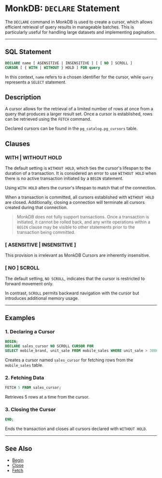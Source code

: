 # MonkDB: `DECLARE` Statement

The `DECLARE` command in MonkDB is used to create a cursor, which allows efficient retrieval of query results in manageable batches. This is particularly useful for handling large datasets and implementing pagination.

---

## SQL Statement

```sql
DECLARE name [ ASENSITIVE | INSENSITIVE ] [ [ NO ] SCROLL ]
CURSOR [ { WITH | WITHOUT } HOLD ] FOR query
```

In this context, `name` refers to a chosen identifier for the cursor, while `query` represents a `SELECT` statement.

## Description

A cursor allows for the retrieval of a limited number of rows at once from a query that produces a larger result set. Once a cursor is established, rows can be retrieved using the `FETCH` command.

Declared cursors can be found in the `pg_catalog.pg_cursors` table.

## Clauses

### WITH | WITHOUT HOLD

The default setting is `WITHOUT HOLD`, which ties the cursor's lifespan to the duration of a transaction. It is considered an error to use `WITHOUT HOLD` when there is no active transaction initiated by a `BEGIN` statement.

Using `WITH HOLD` alters the cursor's lifespan to match that of the connection.

When a transaction is committed, all cursors established with `WITHOUT HOLD` are closed. Additionally, closing a connection will terminate all cursors created during that connection.

> MonkDB does not fully support transactions. Once a transaction is initiated, it cannot be rolled back, and any write operations within a `BEGIN` clause may be visible to other statements prior to the transaction being committed.

### [ ASENSITIVE | INSENSITIVE ]

This provision is irrelevant as MonkDB Cursors are inherently insensitive. 

### [ NO ] SCROLL

The default setting, `NO SCROLL`, indicates that the cursor is restricted to forward movement only. 

In contrast, `SCROLL` permits backward navigation with the cursor but introduces additional memory usage.

--- 

## Examples

### 1. Declaring a Cursor

```sql
BEGIN;
DECLARE sales_cursor NO SCROLL CURSOR FOR
SELECT mobile_brand, unit_sale FROM mobile_sales WHERE unit_sale > 3000;
```

Creates a cursor named `sales_cursor` for fetching rows from the `mobile_sales` table.

### 2. Fetching Data

```sql
FETCH 5 FROM sales_cursor;
```

Retrieves 5 rows at a time from the cursor.

### 3. Closing the Cursor

```sql
END;
```

Ends the transaction and closes all cursors declared with `WITHOUT HOLD`.

---

## See Also

- [Begin](./20_BEGIN.md)
- [Close](./21_CLOSE.md)
- [Fetch](./60_FETCH.md)

